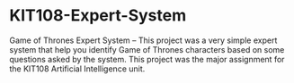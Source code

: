 # KIT108-Expert-System
Game of Thrones Expert System – This project was a very simple expert system that help you identify Game of Thrones characters based on some questions asked by the system. This project was the major assignment for the KIT108 Artificial Intelligence unit. 
